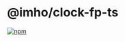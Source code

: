 # @imho/clock-fp-ts

[![npm](https://img.shields.io/npm/v/@imho/clock-fp-ts)](https://www.npmjs.com/package/@imho/clock-fp-ts)
